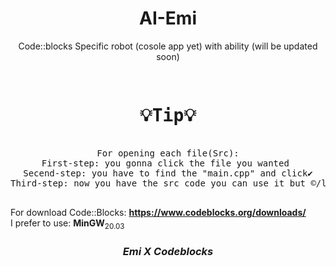 <h1 align='center'>
  AI-Emi
  </h1>
<p align='center'> Code::blocks Specific robot (cosole app yet) with ability (will be updated soon) </p>
                                                            </>
                                                            
<pre align='center'>
                          <h1 align='center'><b>💡Tip💡</b></h1>
For opening each file(Src):
First-step: you gonna click the file you wanted 
Secend-step: you have to find the "main.cpp" and click✔
Third-step: now you have the src code you can use it but ©/lisense is stil here >‿¬
                                  </pre>
For download Code::Blocks: **https://www.codeblocks.org/downloads/** </br>
I prefer to use: **MinGW**<sub>20.03</sub>

<h3 align='center'><i>Emi X Codeblocks</i></h3>
